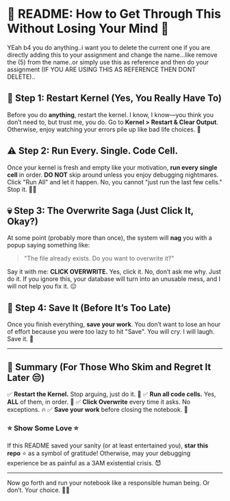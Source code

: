 # 📢 README: How to Get Through This Without Losing Your Mind 😤


YEah b4 you do anything..i want you to delete the current one if you are directly adding this to your assignment and change the name...like remove the (5) from the name..or simply use this as reference and then do your assignment (IF YOU ARE USING THIS AS REFERENCE THEN DONT DELETE)..

## 🚀 Step 1: Restart Kernel (Yes, You Really Have To)
Before you do **anything**, restart the kernel. I know, I know—you think you don’t need to, but trust me, you do. Go to **Kernel > Restart & Clear Output**. Otherwise, enjoy watching your errors pile up like bad life choices. 🤡

## ⚠️ Step 2: Run Every. Single. Code Cell.
Once your kernel is fresh and empty like your motivation, **run every single cell** in order. **DO NOT** skip around unless you enjoy debugging nightmares. Click "Run All" and let it happen. No, you cannot "just run the last few cells." Stop it. 🙅‍♂️

## 💀 Step 3: The Overwrite Saga (Just Click It, Okay?)
At some point (probably more than once), the system will **nag** you with a popup saying something like:
> "The file already exists. Do you want to overwrite it?"

Say it with me: **CLICK OVERWRITE.** Yes, click it. No, don’t ask me why. Just do it. If you ignore this, your database will turn into an unusable mess, and I will not help you fix it. 😑

## 💾 Step 4: Save It (Before It’s Too Late)
Once you finish everything, **save your work**. You don’t want to lose an hour of effort because you were too lazy to hit "Save". You will cry. I will laugh. Save it. 💾

---

## 📌 Summary (For Those Who Skim and Regret It Later 😒)
✅ **Restart the Kernel.** Stop arguing, just do it. 🔄
✅ **Run all code cells.** Yes, **ALL** of them, in order. 🎯
✅ **Click Overwrite** every time it asks. No exceptions. 🔥
✅ **Save your work** before closing the notebook. 💾

### ⭐ Show Some Love ⭐
If this README saved your sanity (or at least entertained you), **star this repo** ⭐ as a symbol of gratitude! Otherwise, may your debugging experience be as painful as a 3AM existential crisis. 😈

---
Now go forth and run your notebook like a responsible human being. Or don’t. Your choice. 🤷‍♂️


